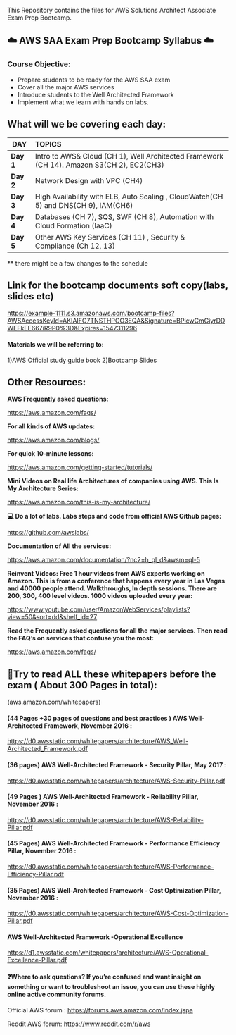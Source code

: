 This Repository contains the files for AWS Solutions Architect Associate Exam Prep Bootcamp.


## :cloud:  AWS SAA Exam Prep Bootcamp Syllabus :cloud:


### Course Objective:
-	Prepare students to be ready for the AWS SAA exam
-	Cover all the major AWS services 
-	Introduce students to the Well Architected Framework
-	Implement what we learn with hands on labs.


## What will we be covering each day:
| **DAY** | **TOPICS**    |
-------|:-----------
| **Day 1** |	Intro to AWS& Cloud (CH 1), Well Architected Framework (CH 14).  Amazon S3(CH 2), EC2(CH3) |
|  **Day 2** |	Network Design with VPC (CH4) |
| **Day 3**	|High Availability with ELB, Auto Scaling , CloudWatch(CH  5) and DNS(CH 9), IAM(CH6) |
| **Day 4**	|Databases (CH 7), SQS, SWF (CH 8), Automation with Cloud Formation (IaaC) |
|  **Day 5** |Other AWS Key Services (CH 11) , Security  & Compliance (Ch 12, 13) |


** there might be a few changes to the schedule 


## Link for the bootcamp documents soft copy(labs, slides etc)
https://example-1111.s3.amazonaws.com/bootcamp-files?AWSAccessKeyId=AKIAIFG7TNSTHPGO3EQA&Signature=BPicwCmGiyrDDWEFkEE667iR9P0%3D&Expires=1547311296


#### Materials we will be referring to:
1)AWS Official study guide book
2)Bootcamp Slides




## Other Resources:

**AWS Frequently asked questions:**

https://aws.amazon.com/faqs/

**For all kinds of AWS updates:**

https://aws.amazon.com/blogs/

**For quick 10-minute lessons:**

https://aws.amazon.com/getting-started/tutorials/

**Mini Videos on Real life Architectures of companies using AWS. This Is My Architecture Series:**

https://aws.amazon.com/this-is-my-architecture/

**:computer: Do a lot of labs. Labs steps and code from official AWS Github pages:** 

https://github.com/awslabs/

**Documentation of All the services:**

https://aws.amazon.com/documentation/?nc2=h_ql_d&awsm=ql-5

**Reinvent Videos: Free 1 hour videos from AWS experts working on Amazon. This is from a conference that happens every year in Las Vegas and 40000 people attend. Walkthroughs, In depth sessions. There are 200, 300, 400 level videos. 1000 videos uploaded every year:**

https://www.youtube.com/user/AmazonWebServices/playlists?view=50&sort=dd&shelf_id=27

**Read the Frequently asked questions for all the major services. Then read the FAQ’s on services that confuse you the most:**

https://aws.amazon.com/faqs/








## :book:Try to read ALL these whitepapers before the exam ( About 300 Pages in total): 
 (aws.amazon.com/whitepapers) 
#### (44 Pages +30 pages of questions and best practices ) AWS Well-Architected Framework, November 2016 :
https://d0.awsstatic.com/whitepapers/architecture/AWS_Well-Architected_Framework.pdf
#### (36 pages) AWS Well-Architected Framework - Security Pillar, May 2017 :
https://d0.awsstatic.com/whitepapers/architecture/AWS-Security-Pillar.pdf
#### (49 Pages ) AWS Well-Architected Framework - Reliability Pillar, November 2016 :
https://d0.awsstatic.com/whitepapers/architecture/AWS-Reliability-Pillar.pdf
#### (45 Pages) AWS Well-Architected Framework - Performance Efficiency Pillar, November 2016 :
https://d0.awsstatic.com/whitepapers/architecture/AWS-Performance-Efficiency-Pillar.pdf
#### (35 Pages) AWS Well-Architected Framework - Cost Optimization Pillar, November 2016 :
https://d0.awsstatic.com/whitepapers/architecture/AWS-Cost-Optimization-Pillar.pdf

#### AWS Well-Architected Framework -Operational Excellence 
https://d1.awsstatic.com/whitepapers/architecture/AWS-Operational-Excellence-Pillar.pdf





#### :question:Where to ask questions? If you’re confused and want insight on something or want to troubleshoot an issue, you can use these highly online active community forums.

Official AWS forum :
https://forums.aws.amazon.com/index.jspa


Reddit AWS forum:
https://www.reddit.com/r/aws


